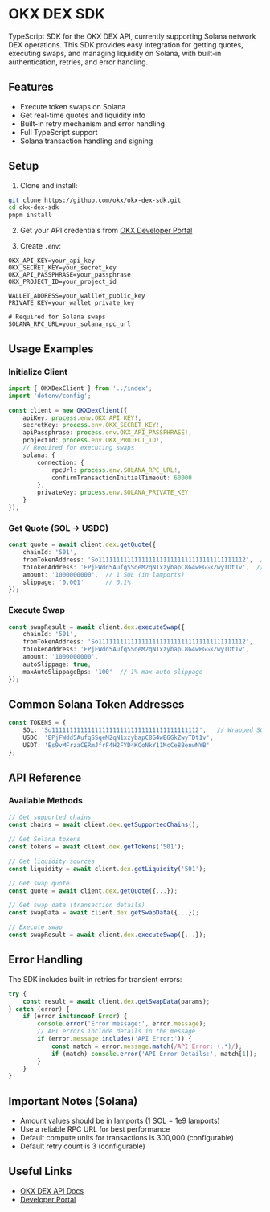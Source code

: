 # OKX DEX SDK

TypeScript SDK for the OKX DEX API, currently supporting Solana network DEX operations. This SDK provides easy integration for getting quotes, executing swaps, and managing liquidity on Solana, with built-in authentication, retries, and error handling.

## Features
- Execute token swaps on Solana
- Get real-time quotes and liquidity info
- Built-in retry mechanism and error handling
- Full TypeScript support
- Solana transaction handling and signing

## Setup

1. Clone and install:
```bash
git clone https://github.com/okx/okx-dex-sdk.git
cd okx-dex-sdk
pnpm install
```

2. Get your API credentials from [OKX Developer Portal](https://www.okx.com/web3/build/docs/waas/introduction-to-developer-portal-interface)

3. Create `.env`:
```env
OKX_API_KEY=your_api_key
OKX_SECRET_KEY=your_secret_key
OKX_API_PASSPHRASE=your_passphrase
OKX_PROJECT_ID=your_project_id

WALLET_ADDRESS=your_walllet_public_key
PRIVATE_KEY=your_wallet_private_key

# Required for Solana swaps
SOLANA_RPC_URL=your_solana_rpc_url
```

## Usage Examples

### Initialize Client
```typescript
import { OKXDexClient } from '../index';
import 'dotenv/config';

const client = new OKXDexClient({
    apiKey: process.env.OKX_API_KEY!,
    secretKey: process.env.OKX_SECRET_KEY!,
    apiPassphrase: process.env.OKX_API_PASSPHRASE!,
    projectId: process.env.OKX_PROJECT_ID!,
    // Required for executing swaps
    solana: {
        connection: {
            rpcUrl: process.env.SOLANA_RPC_URL!,
            confirmTransactionInitialTimeout: 60000
        },
        privateKey: process.env.SOLANA_PRIVATE_KEY!
    }
});
```

### Get Quote (SOL → USDC)
```typescript
const quote = await client.dex.getQuote({
    chainId: '501',
    fromTokenAddress: 'So11111111111111111111111111111111111111112',  // SOL
    toTokenAddress: 'EPjFWdd5AufqSSqeM2qN1xzybapC8G4wEGGkZwyTDt1v',  // USDC
    amount: '1000000000',  // 1 SOL (in lamports)
    slippage: '0.001'      // 0.1%
});
```

### Execute Swap
```typescript
const swapResult = await client.dex.executeSwap({
    chainId: '501',
    fromTokenAddress: 'So11111111111111111111111111111111111111112',
    toTokenAddress: 'EPjFWdd5AufqSSqeM2qN1xzybapC8G4wEGGkZwyTDt1v',
    amount: '1000000000',
    autoSlippage: true,
    maxAutoSlippageBps: '100'  // 1% max auto slippage
});
```

## Common Solana Token Addresses
```typescript
const TOKENS = {
    SOL: 'So11111111111111111111111111111111111111112',   // Wrapped SOL
    USDC: 'EPjFWdd5AufqSSqeM2qN1xzybapC8G4wEGGkZwyTDt1v',
    USDT: 'Es9vMFrzaCERmJfrF4H2FYD4KCoNkY11McCe8BenwNYB'
};
```

## API Reference

### Available Methods
```typescript
// Get supported chains
const chains = await client.dex.getSupportedChains();

// Get Solana tokens
const tokens = await client.dex.getTokens('501');

// Get liquidity sources
const liquidity = await client.dex.getLiquidity('501');

// Get swap quote
const quote = await client.dex.getQuote({...});

// Get swap data (transaction details)
const swapData = await client.dex.getSwapData({...});

// Execute swap
const swapResult = await client.dex.executeSwap({...});
```

## Error Handling
The SDK includes built-in retries for transient errors:

```typescript
try {
    const result = await client.dex.getSwapData(params);
} catch (error) {
    if (error instanceof Error) {
        console.error('Error message:', error.message);
        // API errors include details in the message
        if (error.message.includes('API Error:')) {
            const match = error.message.match(/API Error: (.*)/);
            if (match) console.error('API Error Details:', match[1]);
        }
    }
}
```

## Important Notes (Solana)
- Amount values should be in lamports (1 SOL = 1e9 lamports)
- Use a reliable RPC URL for best performance
- Default compute units for transactions is 300,000 (configurable)
- Default retry count is 3 (configurable)

## Useful Links
- [OKX DEX API Docs](https://www.okx.com/web3/build/docs/waas/dex-api-reference)
- [Developer Portal](https://www.okx.com/web3/build/docs/waas/introduction-to-developer-portal-interface)
